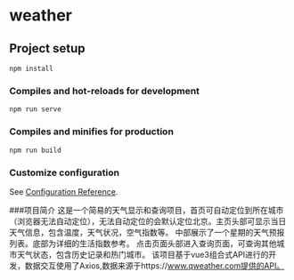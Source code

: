 # weather

## Project setup
```
npm install
```

### Compiles and hot-reloads for development
```
npm run serve
```

### Compiles and minifies for production
```
npm run build
```

### Customize configuration
See [Configuration Reference](https://cli.vuejs.org/config/).

###项目简介
这是一个简易的天气显示和查询项目，首页可自动定位到所在城市（浏览器无法自动定位），无法自动定位的会默认定位北京。主页头部可显示当日天气信息，包含温度，天气状况，空气指数等。
中部展示了一个星期的天气预报列表。底部为详细的生活指数参考。
点击页面头部进入查询页面，可查询其他城市天气状态，包含历史记录和热门城市。
该项目基于vue3组合式API进行的开发，数据交互使用了Axios,数据来源于https://www.qweather.com提供的API。
